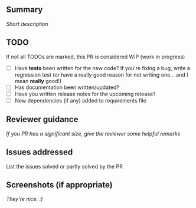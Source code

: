 ## Summary

*Short description*

## TODO

If not all TODOs are marked, this PR is considered WIP (work in progress)

- [ ] Have **tests** been written for the new code? If you're fixing a bug, write a regression test (or have a really good reason for not writing one... and I mean **really** good!)
- [ ] Has documentation been written/updated?
- [ ] Have you written release notes for the upcoming release?
- [ ] New dependencies (if any) added to requirements file

## Reviewer guidance

*If you PR has a significant size, give the reviewer some helpful remarks*

## Issues addressed

List the issues solved or partly solved by the PR

## Screenshots (if appropriate)

*They're nice. :)*
